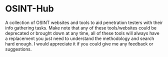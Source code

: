 # OSINT-Hub
A collection of OSINT websites and tools to aid penetration testers with their info gathering tasks. Make note that any of these tools/websites could be deprecated or brought down at any time, all of these tools will always have a replacement you just need to understand the methodology and search hard enough. I would appreciate it if you could give me any feedback or suggestions.
